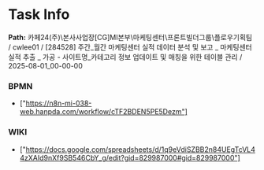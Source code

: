 # Task Info

**Path:** 카페24(주)\본사사업장\[CG]MI본부\마케팅센터\프론트빌더그룹\플로우기획팀 / cwlee01 / [284528] 주간_월간 마케팅센터 실적 데이터 분석 및 보고 _ 마케팅센터 실적 추출 _ 가공 - 사이트명_카테고리 정보 업데이트 및 매칭을 위한 테이블 관리 / 2025-08-01_00-00-00

### BPMN
- ["https://n8n-mi-038-web.hanpda.com/workflow/cTF2BDEN5PE5Dezm"]

### WIKI
- ["https://docs.google.com/spreadsheets/d/1q9eVdiSZBB2n84UEgTcVL44zXAId9nXf9SB546CbY_g/edit?gid=829987000#gid=829987000"]

